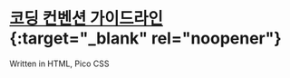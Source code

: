 # [코딩 컨벤션 가이드라인](https://suhjune-ara.github.io/){:target="\_blank" rel="noopener"}

Written in HTML, Pico CSS
